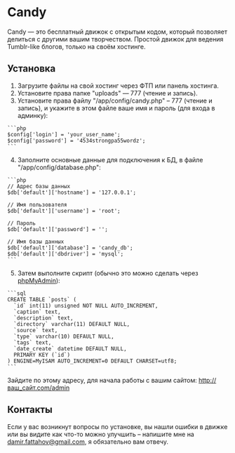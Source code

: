 Candy
=====

Candy — это бесплатный движок с открытым кодом, который позволяет делиться с другими вашим творчеством. Простой движок для ведения Tumblr-like блогов, только на своём хостинге.

## Установка
  1. Загрузите файлы на свой хостинг через ФТП или панель хостинга.
  2. Установите права папке "uploads" — 777 (чтение и запись).
  3. Установите права файлу "/app/config/candy.php" – 777 (чтение и запись), и укажите в этом файле ваше имя и пароль (для входа в админку):
   
    ```php
    $config['login'] = 'your_user_name';
    $config['password'] = '4534strongpa55wordz';
    ```
  4. Заполните основные данные для подключения к БД, в файле "/app/config/database.php":
  
    ```php
    // Адрес базы данных
    $db['default']['hostname'] = '127.0.0.1';
    
    // Имя пользователя
    $db['default']['username'] = 'root';
    
    // Пароль
    $db['default']['password'] = '';
    
    // Имя базы данных
    $db['default']['database'] = 'candy_db';
    $db['default']['dbdriver'] = 'mysql';
    ```
  5. Затем выполните скрипт (обычно это можно сделать через [phpMyAdmin](http://damir.in/projects/candy/images/create_table.png)):
   
    ```sql
    CREATE TABLE `posts` (
      `id` int(11) unsigned NOT NULL AUTO_INCREMENT,
      `caption` text,
      `description` text,
      `directory` varchar(11) DEFAULT NULL,
      `source` text,
      `type` varchar(10) DEFAULT NULL,
      `tags` text,
      `date_create` datetime DEFAULT NULL,
      PRIMARY KEY (`id`)
    ) ENGINE=MyISAM AUTO_INCREMENT=0 DEFAULT CHARSET=utf8;
    ```

Зайдите по этому адресу, для начала работы с вашим сайтом:
http://ваш_сайт.com/admin

## Контакты
Если у вас возникнут вопросы по установке, вы нашли ошибки в движке или вы видите как что-то можно улучшить – напишите мне на damir.fattahov@gmail.com, я обязательно вам отвечу.
